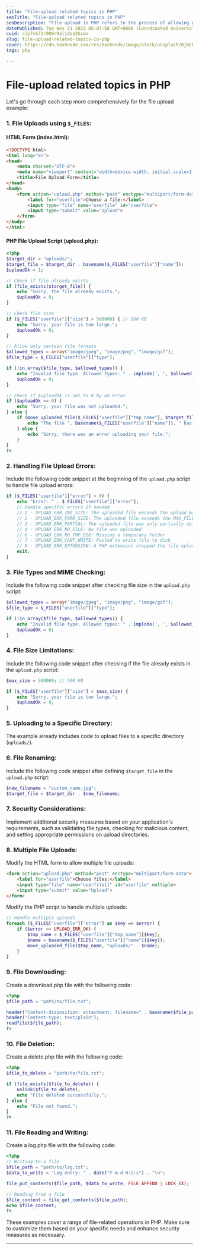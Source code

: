 ```yaml
---
title: "File-upload related topics in PHP"
seoTitle: "File-upload related topics in PHP"
seoDescription: "File upload in PHP refers to the process of allowing users to submit files from their local machines to a web server. This is commonly used in"
datePublished: Tue Nov 21 2023 05:07:58 GMT+0000 (Coordinated Universal Time)
cuid: clp7vk72r000r0al1dsa2hzwo
slug: file-upload-related-topics-in-php
cover: https://cdn.hashnode.com/res/hashnode/image/stock/unsplash/Bj6ENZDMSDY/upload/c2a53a6d173d97b081159d17cd5a77d6.jpeg
tags: php

---
```


# File-upload related topics in PHP

Let's go through each step more comprehensively for the file upload example:

### 1\. File Uploads using `$_FILES`:

#### HTML Form (index.html):

```html
<!DOCTYPE html>
<html lang="en">
<head>
    <meta charset="UTF-8">
    <meta name="viewport" content="width=device-width, initial-scale=1.0">
    <title>File Upload Form</title>
</head>
<body>
    <form action="upload.php" method="post" enctype="multipart/form-data">
        <label for="userfile">Choose a file:</label>
        <input type="file" name="userfile" id="userfile">
        <input type="submit" value="Upload">
    </form>
</body>
</html>
```

#### PHP File Upload Script (upload.php):

```php
<?php
$target_dir = "uploads/";
$target_file = $target_dir . basename($_FILES["userfile"]["name"]);
$uploadOk = 1;

// Check if file already exists
if (file_exists($target_file)) {
    echo "Sorry, the file already exists.";
    $uploadOk = 0;
}

// Check file size
if ($_FILES["userfile"]["size"] > 500000) { // 500 KB
    echo "Sorry, your file is too large.";
    $uploadOk = 0;
}

// Allow only certain file formats
$allowed_types = array("image/jpeg", "image/png", "image/gif");
$file_type = $_FILES["userfile"]["type"];

if (!in_array($file_type, $allowed_types)) {
    echo "Invalid file type. Allowed types: " . implode(', ', $allowed_types);
    $uploadOk = 0;
}

// Check if $uploadOk is set to 0 by an error
if ($uploadOk == 0) {
    echo "Sorry, your file was not uploaded.";
} else {
    if (move_uploaded_file($_FILES["userfile"]["tmp_name"], $target_file)) {
        echo "The file ". basename($_FILES["userfile"]["name"]). " has been uploaded.";
    } else {
        echo "Sorry, there was an error uploading your file.";
    }
}
?>
```

### 2\. Handling File Upload Errors:

Include the following code snippet at the beginning of the `upload.php` script to handle file upload errors:

```php
if ($_FILES["userfile"]["error"] > 0) {
    echo "Error: " . $_FILES["userfile"]["error"];
    // Handle specific errors if needed
    // 1 - UPLOAD_ERR_INI_SIZE: The uploaded file exceeds the upload_max_filesize directive in php.ini
    // 2 - UPLOAD_ERR_FORM_SIZE: The uploaded file exceeds the MAX_FILE_SIZE directive that was specified in the HTML form
    // 3 - UPLOAD_ERR_PARTIAL: The uploaded file was only partially uploaded
    // 4 - UPLOAD_ERR_NO_FILE: No file was uploaded
    // 6 - UPLOAD_ERR_NO_TMP_DIR: Missing a temporary folder
    // 7 - UPLOAD_ERR_CANT_WRITE: Failed to write file to disk
    // 8 - UPLOAD_ERR_EXTENSION: A PHP extension stopped the file upload
    exit;
}
```

### 3\. File Types and MIME Checking:

Include the following code snippet after checking file size in the `upload.php` script:

```php
$allowed_types = array("image/jpeg", "image/png", "image/gif");
$file_type = $_FILES["userfile"]["type"];

if (!in_array($file_type, $allowed_types)) {
    echo "Invalid file type. Allowed types: " . implode(', ', $allowed_types);
    $uploadOk = 0;
}
```

### 4\. File Size Limitations:

Include the following code snippet after checking if the file already exists in the `upload.php` script:

```php
$max_size = 500000; // 500 KB

if ($_FILES["userfile"]["size"] > $max_size) {
    echo "Sorry, your file is too large.";
    $uploadOk = 0;
}
```

### 5\. Uploading to a Specific Directory:

The example already includes code to upload files to a specific directory (`uploads/`).

### 6\. File Renaming:

Include the following code snippet after defining `$target_file` in the `upload.php` script:

```php
$new_filename = "custom_name.jpg";
$target_file = $target_dir . $new_filename;
```

### 7\. Security Considerations:

Implement additional security measures based on your application's requirements, such as validating file types, checking for malicious content, and setting appropriate permissions on upload directories.

### 8\. Multiple File Uploads:

Modify the HTML form to allow multiple file uploads:

```html
<form action="upload.php" method="post" enctype="multipart/form-data">
    <label for="userfile">Choose files:</label>
    <input type="file" name="userfile[]" id="userfile" multiple>
    <input type="submit" value="Upload">
</form>
```

Modify the PHP script to handle multiple uploads:

```php
// Handle multiple uploads
foreach ($_FILES["userfile"]["error"] as $key => $error) {
    if ($error == UPLOAD_ERR_OK) {
        $tmp_name = $_FILES["userfile"]["tmp_name"][$key];
        $name = basename($_FILES["userfile"]["name"][$key]);
        move_uploaded_file($tmp_name, "uploads/" . $name);
    }
}
```

### 9\. File Downloading:

Create a download.php file with the following code:

```php
<?php
$file_path = "path/to/file.txt";

header("Content-disposition: attachment; filename=" . basename($file_path));
header("Content-type: text/plain");
readfile($file_path);
?>
```

### 10\. File Deletion:

Create a delete.php file with the following code:

```php
<?php
$file_to_delete = "path/to/file.txt";

if (file_exists($file_to_delete)) {
    unlink($file_to_delete);
    echo "File deleted successfully.";
} else {
    echo "File not found.";
}
?>
```

### 11\. File Reading and Writing:

Create a log.php file with the following code:

```php
<?php
// Writing to a file
$file_path = "path/to/log.txt";
$data_to_write = "Log entry: " . date("Y-m-d H:i:s") . "\n";

file_put_contents($file_path, $data_to_write, FILE_APPEND | LOCK_EX);

// Reading from a file
$file_content = file_get_contents($file_path);
echo $file_content;
?>
```

These examples cover a range of file-related operations in PHP. Make sure to customize them based on your specific needs and enhance security measures as necessary.

---